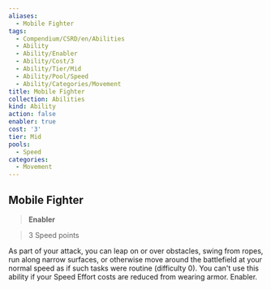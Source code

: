 ```yaml
---
aliases:
  - Mobile Fighter
tags:
  - Compendium/CSRD/en/Abilities
  - Ability
  - Ability/Enabler
  - Ability/Cost/3
  - Ability/Tier/Mid
  - Ability/Pool/Speed
  - Ability/Categories/Movement
title: Mobile Fighter
collection: Abilities
kind: Ability
action: false
enabler: true
cost: '3'
tier: Mid
pools:
  - Speed
categories:
  - Movement
---
```

## Mobile Fighter    
>**Enabler**    
>3 Speed points  
    
As part of your attack, you can leap on or over obstacles, swing from ropes, run along narrow surfaces, or otherwise move around the battlefield at your normal speed as if such tasks were routine (difficulty 0). You can't use this ability if your Speed Effort costs are reduced from wearing armor. Enabler.